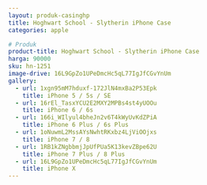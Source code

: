 ```yaml
---
layout: produk-casinghp
title: Hoghwart School - Slytherin iPhone Case
categories: apple

# Produk
product-title: Hoghwart School - Slytherin iPhone Case
harga: 90000
sku: hn-1251
image-drive: 16L9GpZo1UPeDmcHc5qL77IgJfCGvYnUm
gallery:
  - url: 1xgn95mM7hduxf-172JlN4mxBa2P53Epk
    title: iPhone 5 / 5s / SE
  - url: 16rEl_TasxYCU2E2MXY2MPBs4st4yUOOu
    title: iPhone 6 / 6s
  - url: 166i_WIlyul4bheJn2v6T4kWyUvKdZPiA
    title: iPhone 6 Plus / 6s Plus
  - url: 1oNuwmL2MssAYsNwhtRKxbz4LjViOOjxs
    title: iPhone 7 / 8
  - url: 1RB1kZNgbbmjJpUfPUa5K13kevZBpe62U
    title: iPhone 7 Plus / 8 Plus
  - url: 16L9GpZo1UPeDmcHc5qL77IgJfCGvYnUm
    title: iPhone X
---
```

